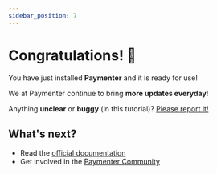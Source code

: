 ```yaml
---
sidebar_position: 7
---
```


# Congratulations! 🎉   


You have just installed **Paymenter** and it is ready for use!

We at Paymenter continue to bring **more updates everyday**!

Anything **unclear** or **buggy** (in this tutorial)? [Please report it!](https://github.com/paymenter/paymenter)

## What's next?

- Read the [official documentation](https://paymenter.org/)
- Get involved in the [Paymenter Community](https://discord.com/invite/v42TvwT58H)
